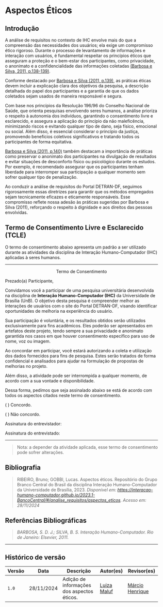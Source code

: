 # __Aspectos Éticos__

## __Introdução__

A análise de requisitos no contexto de IHC envolve mais do que a compreensão das necessidades dos usuários; ela exige um compromisso ético rigoroso. Durante o processo de levantamento de informações e interação com usuários, é fundamental respeitar os princípios éticos que asseguram a proteção e o bem-estar dos participantes, como privacidade, o anonimato e a confidencialidade das informações coletadas [(Barbosa e Silva, 2011, p.138-139)](referencias/aspEticos01.png).

Conforme destacado por [Barbosa e Silva (2011, p.139)](referencias/aspEticos02.png), as práticas éticas devem incluir a explicação clara dos objetivos da pesquisa, a descrição detalhada do papel dos participantes e a garantia de que os dados coletados sejam usados de maneira responsável e segura. 

Com base nos princípios da Resolução 196/96 do Conselho Nacional de Saúde, que orienta pesquisas envolvendo seres humanos, a análise prioriza o respeito à autonomia dos indivíduos, garantindo o consentimento livre e esclarecido, e assegura a aplicação do princípio da não maleficência, minimizando riscos e evitando qualquer tipo de dano, seja físico, emocional ou social. Além disso, é essencial considerar o princípio da justiça, promovendo benefícios coletivos significativos e tratando todos os participantes de forma equitativa. 

[Barbosa e Silva (2011, p.140)](referencias/aspEticos03.png) também destacam a importância de práticas como preservar o anonimato dos participantes na divulgação de resultados e evitar situações de desconforto físico ou psicológico durante os estudos. Por exemplo, é recomendado assegurar que os participantes tenham liberdade para interromper sua participação a qualquer momento sem sofrer qualquer tipo de penalização.

Ao conduzir a análise de requisitos do Portal DETRAN-DF, seguimos rigorosamente essas diretrizes para garantir que os métodos empregados sejam tecnicamente eficazes e eticamente responsáveis. Esse compromisso reflete nossa adesão às práticas sugeridas por Barbosa e Silva (2011), reforçando o respeito à dignidade e aos direitos das pessoas envolvidas.

## __Termo de Consentimento Livre e Esclarecido (TCLE)__

O termo de consentimento abaixo apresenta um padrão a ser utilizado durante as atividades da disciplina de Interação Humano-Computador (IHC) aplicadas à seres humanos.

<center>

---

Termo de Consentimento

</center>

Prezado(a) Participante,

Convidamos você a participar de uma pesquisa universitária desenvolvida na disciplina de __Interação Humano-Computador (IHC)__ da Universidade de Brasília (UnB). O objetivo desta pesquisa é compreender melhor as interações de usuários com o site do Portal DETRAN-DF, visando identificar oportunidades de melhoria na experiência do usuário.

Sua participação é voluntária, e os resultados obtidos serão utilizados exclusivamente para fins acadêmicos. Eles poderão ser apresentados em artefatos deste projeto, tendo sempre a sua privacidade e anonimato garantida nos casos em que houver consentimento específico para uso de nome, voz ou imagem.

Ao concordar em participar, você estará autorizando a coleta e utilização dos dados fornecidos para fins de pesquisa. Estes serão tratados de forma confidencial e analisados para ajudar na formulação de propostas de melhorias no projeto.

Além disso, a atividade pode ser interrompida a qualquer momento, de acordo com a sua vontade e disponibilidade.

Dessa forma, pedimos que seja assinalado abaixo se está de acordo com todos os aspectos citados neste termo de consentimento.

(   ) Concordo.

(   ) Não concordo.

Assinatura do entrevistador:

Assinatura do entrevistado:

---

> Nota: a depender da atividade aplicada, esse termo de consentimento pode sofrer alterações.

## __Bibliografia__

> RIBEIRO, Bruno; GOBBI, Lucas. Aspectos éticos. Repositório do Grupo Branco Central do Brasil da disciplina Interação Humano-Computador da Universidade de Brasília, 2023. _Disponível em: <https://interacao-humano-computador.github.io/2023.1-BancoCentral/#/analise_requisitos/aspectos_eticos>. Acesso em: 28/11/2024_

## __Referências Bibliográficas__

> _BARBOSA, S. D. J.; SILVA, B. S. Interação Humano-Computador. Rio de Janeiro: Elsevier, 2011._


---
## __Histórico de versão__

| Versão |    Data    |      Descrição      |             Autor(es)                        |Revisor(es)|
|--------|------------|---------------------|----------------------------------------------|---------|
| `1.0`  | 28/11/2024 | Adição de informações dos aspectos éticos. | [Luiza Maluf](https://github.com/LuizaMaluf)| [Márcio Henrique](https://github.com/DeM4rcio) |

